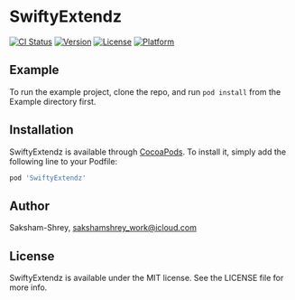 # SwiftyExtendz

[![CI Status](https://img.shields.io/travis/Saksham-Shrey/SwiftyExtendz.svg?style=flat)](https://travis-ci.org/Saksham-Shrey/SwiftyExtendz)
[![Version](https://img.shields.io/cocoapods/v/SwiftyExtendz.svg?style=flat)](https://cocoapods.org/pods/SwiftyExtendz)
[![License](https://img.shields.io/cocoapods/l/SwiftyExtendz.svg?style=flat)](https://cocoapods.org/pods/SwiftyExtendz)
[![Platform](https://img.shields.io/cocoapods/p/SwiftyExtendz.svg?style=flat)](https://cocoapods.org/pods/SwiftyExtendz)

## Example

To run the example project, clone the repo, and run `pod install` from the Example directory first.

<!-- ## Requirements -->

## Installation

SwiftyExtendz is available through [CocoaPods](https://cocoapods.org). To install
it, simply add the following line to your Podfile:

```ruby
pod 'SwiftyExtendz'
```

## Author

Saksham-Shrey, sakshamshrey_work@icloud.com

## License

SwiftyExtendz is available under the MIT license. See the LICENSE file for more info.
